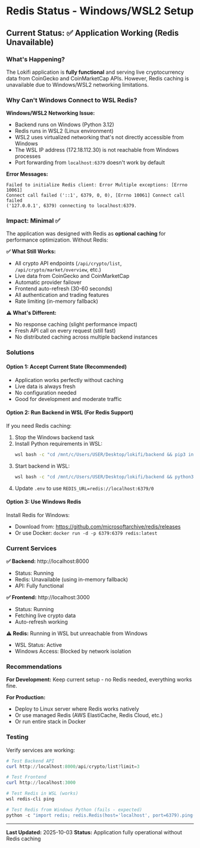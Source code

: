 # Redis Status - Windows/WSL2 Setup

## Current Status: ✅ Application Working (Redis Unavailable)

### What's Happening?

The Lokifi application is **fully functional** and serving live cryptocurrency data from CoinGecko and CoinMarketCap APIs. However, Redis caching is unavailable due to Windows/WSL2 networking limitations.

### Why Can't Windows Connect to WSL Redis?

**Windows/WSL2 Networking Issue:**
- Backend runs on Windows (Python 3.12)
- Redis runs in WSL2 (Linux environment)
- WSL2 uses virtualized networking that's not directly accessible from Windows
- The WSL IP address (172.18.112.30) is not reachable from Windows processes
- Port forwarding from `localhost:6379` doesn't work by default

**Error Messages:**
```
Failed to initialize Redis client: Error Multiple exceptions: [Errno 10061]
Connect call failed ('::1', 6379, 0, 0), [Errno 10061] Connect call failed
('127.0.0.1', 6379) connecting to localhost:6379.
```

### Impact: Minimal ✅

The application was designed with Redis as **optional caching** for performance optimization. Without Redis:

**✅ What Still Works:**
- All crypto API endpoints (`/api/crypto/list`, `/api/crypto/market/overview`, etc.)
- Live data from CoinGecko and CoinMarketCap
- Automatic provider failover
- Frontend auto-refresh (30-60 seconds)
- All authentication and trading features
- Rate limiting (in-memory fallback)

**⚠️ What's Different:**
- No response caching (slight performance impact)
- Fresh API call on every request (still fast)
- No distributed caching across multiple backend instances

### Solutions

#### Option 1: Accept Current State (Recommended)
- Application works perfectly without caching
- Live data is always fresh
- No configuration needed
- Good for development and moderate traffic

#### Option 2: Run Backend in WSL (For Redis Support)
If you need Redis caching:

1. Stop the Windows backend task
2. Install Python requirements in WSL:
   ```bash
   wsl bash -c "cd /mnt/c/Users/USER/Desktop/lokifi/backend && pip3 install -r requirements.txt --break-system-packages"
   ```
3. Start backend in WSL:
   ```bash
   wsl bash -c "cd /mnt/c/Users/USER/Desktop/lokifi/backend && python3 -m uvicorn app.main:app --host 0.0.0.0 --port 8000 --reload"
   ```
4. Update `.env` to use `REDIS_URL=redis://localhost:6379/0`

#### Option 3: Use Windows Redis
Install Redis for Windows:
- Download from: https://github.com/microsoftarchive/redis/releases
- Or use Docker: `docker run -d -p 6379:6379 redis:latest`

### Current Services

**✅ Backend:** http://localhost:8000
- Status: Running
- Redis: Unavailable (using in-memory fallback)
- API: Fully functional

**✅ Frontend:** http://localhost:3000
- Status: Running
- Fetching live crypto data
- Auto-refresh working

**⚠️ Redis:** Running in WSL but unreachable from Windows
- WSL Status: Active
- Windows Access: Blocked by network isolation

### Recommendations

**For Development:**
Keep current setup - no Redis needed, everything works fine.

**For Production:**
- Deploy to Linux server where Redis works natively
- Or use managed Redis (AWS ElastiCache, Redis Cloud, etc.)
- Or run entire stack in Docker

### Testing

Verify services are working:
```powershell
# Test Backend API
curl http://localhost:8000/api/crypto/list?limit=3

# Test Frontend
curl http://localhost:3000

# Test Redis in WSL (works)
wsl redis-cli ping

# Test Redis from Windows Python (fails - expected)
python -c "import redis; redis.Redis(host='localhost', port=6379).ping()"
```

---

**Last Updated:** 2025-10-03
**Status:** Application fully operational without Redis caching
